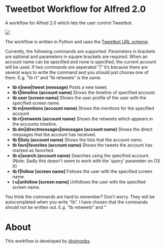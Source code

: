 Tweetbot Workflow for Alfred 2.0
===

A workflow for Alfred 2.0 which lets the user control Tweetbot.

![](http://c.4su.re/M9w7/alfred-tweetbot-workflow.png)

The workflow is written in Python and uses the [Tweetbot URL scheme](http://tapbots.com/blog/development/tweetbot-url-scheme).

Currently, the following commands are supported. Parameters in brackets are optional and parameters in square brackets are required. When an account name can be specified and none is specified, the current account will be used.
If two commands are seperated ”|” it’s because there are several ways to write the command and you should just choose one of them. E.g. ”tb rt” and ”tb retweets” is the same.

- **tb n|new|tweet (message)** Posts a new tweet.
- **tb t|timeline (account name)** Shows the timeline of specified account.
- **tb user [screen name]** Shows the user profile of the user with the specified screen name.
- **tb m|mentions (account name)** Shows the mentions for the specified account.
- **tb rt|retweets (account name)** Shows the retweets which appears in the accounts timeline.
- **tb dm|directmessages|messages (account name)** Shows the direct messages that the account has received.
- **tb l|lists (account name)** Shows the lists that the account owns.
- **tb favs|favorites (account name)** Shows the tweets the account has marked as favorited.
- **tb s|search (account name)** Searches using the specified account. (Note: Sadly this doesn't seem to work with the 'query' parameter on OS X)
- **tb f|follow [screen name]** Follows the user with the specified screen name.
- **t u|unfollow [screen name]** Unfollows the user with the specified screen name.

You think the commands are hard to remember? Don’t worry. They will be autocompleted when you write ”tb”. I have chosen that the commands should not be written out. E.g. ”tb retweets” and ”

About
===
This workflow is developed by [@simonbs](http://twitter.com/simonbs).